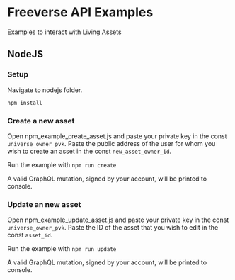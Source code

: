 # Freeverse API Examples
Examples to interact with Living Assets

## NodeJS

### Setup

Navigate to nodejs folder.

```npm install```

### Create a new asset

Open npm_example_create_asset.js and paste your private key in the const ```universe_owner_pvk```. Paste the public address of the user for whom you wish to create an asset in the const ```new_asset_owner_id```.

Run the example with 
```npm run create```

A valid GraphQL mutation, signed by your account, will be printed to console.

### Update an new asset

Open npm_example_update_asset.js and paste your private key in the const ```universe_owner_pvk```. Paste the ID of the asset that you wish to edit in the const ```asset_id```.

Run the example with 
```npm run update```

A valid GraphQL mutation, signed by your account, will be printed to console.


